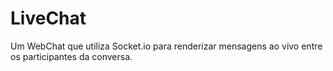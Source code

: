 # LiveChat
Um WebChat que utiliza Socket.io para renderizar mensagens ao vivo entre os participantes da conversa.
